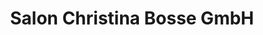 ---
title: "Salon Christina Bosse GmbH"
url: /jesteburg/salon-christina-bosse-gmbh/
shop: Friseur
---